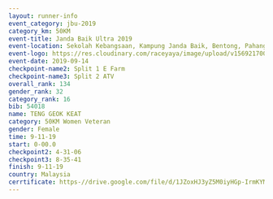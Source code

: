 ```yaml
---
layout: runner-info 
event_category: jbu-2019 
category_km: 50KM 
event-title: Janda Baik Ultra 2019  
event-location: Sekolah Kebangsaan, Kampung Janda Baik, Bentong, Pahang, Malaysia 
event-logo: https://res.cloudinary.com/raceyaya/image/upload/v1569217009/logo/janda-baik_vch1pc.jpg 
event-date: 2019-09-14 
checkpoint-name2: Split 1 E Farm 
checkpoint-name3: Split 2 ATV 
overall_rank: 134
gender_rank: 32
category_rank: 16
bib: 54018
name: TENG GEOK KEAT
category: 50KM Women Veteran
gender: Female
time: 9-11-19
start: 0-00.0
checkpoint2: 4-31-06
checkpoint3: 8-35-41
finish: 9-11-19
country: Malaysia
cerrtificate: https-//drive.google.com/file/d/1JZoxHJ3yZ5M0iyHGp-IrmKYMHJkho4D1/view?usp=sharing
---
```


